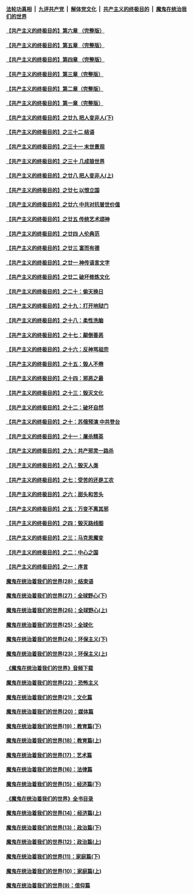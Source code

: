 ####  [法轮功真相](../../../../basic/blob/master/README.md?t=09301352) &nbsp;|&nbsp; [九评共产党](../../../../9ping.md/blob/master/README.md?t=09301352) &nbsp;|&nbsp; [解体党文化](../../../../jtdwh.md/blob/master/README.md?t=09301352)  &nbsp;|&nbsp; [共产主义的终极目的](../../../../gczydzjmd.md/blob/master/README.md?t=09301352) &nbsp;|&nbsp; [魔鬼在统治我们的世界](../../../../mgztzwmdsj.md/blob/master/README.md?t=09301352) 

#### [【共产主义的终极目的】第六章 （完整版）](../pages/nsc422/n11428913.md?t=09301352) 

#### [【共产主义的终极目的】第五章 （完整版）](../pages/nsc422/n11428912.md?t=09301352) 

#### [【共产主义的终极目的】第四章 （完整版）](../pages/nsc422/n11428907.md?t=09301352) 

#### [【共产主义的终极目的】第三章（完整版）](../pages/nsc422/n11428848.md?t=09301352) 

#### [【共产主义的终极目的】第二章（完整版）](../pages/nsc422/n11428831.md?t=09301352) 

#### [【共产主义的终极目的】第一章（完整版）](../pages/nsc422/n11417651.md?t=09301352) 

#### [【共产主义的终极目的】之廿九 把人变非人(下)](../pages/nsc422/n11344140.md?t=09301352) 

#### [【共产主义的终极目的】之三十二 结语](../pages/nsc422/n11360535.md?t=09301352) 

#### [【共产主义的终极目的】之三十一 末世景观](../pages/nsc422/n11351129.md?t=09301352) 

#### [【共产主义的终极目的】之三十 几成狼世界](../pages/nsc422/n11348280.md?t=09301352) 

#### [【共产主义的终极目的】之廿八 把人变非人(上)](../pages/nsc422/n11340492.md?t=09301352) 

#### [【共产主义的终极目的】之廿七 以恨立国](../pages/nsc422/n11336944.md?t=09301352) 

#### [【共产主义的终极目的】之廿六 中共对抗普世价值](../pages/nsc422/n11324785.md?t=09301352) 

#### [【共产主义的终极目的】之廿五 传统艺术颂神](../pages/nsc422/n11296396.md?t=09301352) 

#### [【共产主义的终极目的】之廿四 人伦典范](../pages/nsc422/n11296397.md?t=09301352) 

#### [【共产主义的终极目的】之廿三 富而有德](../pages/nsc422/n11283598.md?t=09301352) 

#### [【共产主义的终极目的】之廿一 神传语言文字](../pages/nsc422/n11263265.md?t=09301352) 

#### [【共产主义的终极目的】之廿二 破坏修炼文化](../pages/nsc422/n11245728.md?t=09301352) 

#### [【共产主义的终极目的】之二十：偷天换日](../pages/nsc422/n11238846.md?t=09301352) 

#### [【共产主义的终极目的】之十九：打开地狱门](../pages/nsc422/n11206376.md?t=09301352) 

#### [【共产主义的终极目的】之十八：柔性洗脑](../pages/nsc422/n11199994.md?t=09301352) 

#### [【共产主义的终极目的】之十七：颠倒善恶](../pages/nsc422/n11179782.md?t=09301352) 

#### [【共产主义的终极目的】之十六：反神骂祖宗](../pages/nsc422/n11166798.md?t=09301352) 

#### [【共产主义的终极目的】之十五：毁人不倦](../pages/nsc422/n11166792.md?t=09301352) 

#### [【共产主义的终极目的】之十四：邪恶之最](../pages/nsc422/n11150249.md?t=09301352) 

#### [【共产主义的终极目的】之十三：毁灭文化](../pages/nsc422/n11135227.md?t=09301352) 

#### [【共产主义的终极目的】之十二：破坏自然](../pages/nsc422/n11135214.md?t=09301352) 

#### [【共产主义的终极目的】之十：苏俄预演 中共登台](../pages/nsc422/n11118424.md?t=09301352) 

#### [【共产主义的终极目的】之十一：屠杀精英](../pages/nsc422/n11118442.md?t=09301352) 

#### [【共产主义的终极目的】之九：共产邪灵一路杀](../pages/nsc422/n11114139.md?t=09301352) 

#### [【共产主义的终极目的】之八：毁灭人类](../pages/nsc422/n11108503.md?t=09301352) 

#### [【共产主义的终极目的】之七：受苦的还是工农](../pages/nsc422/n11101809.md?t=09301352) 

#### [【共产主义的终极目的】之六：甜头和苦头](../pages/nsc422/n11096971.md?t=09301352) 

#### [【共产主义的终极目的】之五：万变不离其邪](../pages/nsc422/n11091285.md?t=09301352) 

#### [【共产主义的终极目的】之四：毁灭路线图](../pages/nsc422/n11086284.md?t=09301352) 

#### [【共产主义的终极目的】之三：马克思魔变](../pages/nsc422/n11061941.md?t=09301352) 

#### [【共产主义的终极目的】之二：中心之国](../pages/nsc422/n11047728.md?t=09301352) 

#### [【共产主义的终极目的】之一：序言](../pages/nsc422/n11086077.md?t=09301352) 

#### [魔鬼在统治着我们的世界(28)：结束语](../pages/nsc422/n10936246.md?t=09301352) 

#### [魔鬼在统治着我们的世界(27)：全球野心(下)](../pages/nsc422/n10928319.md?t=09301352) 

#### [魔鬼在统治着我们的世界(26)：全球野心(上)](../pages/nsc422/n10900318.md?t=09301352) 

#### [魔鬼在统治着我们的世界(25)：全球化](../pages/nsc422/n10788205.md?t=09301352) 

#### [魔鬼在统治着我们的世界(24)：环保主义(下)](../pages/nsc422/n10695307.md?t=09301352) 

#### [魔鬼在统治着我们的世界(23)：环保主义(上)](../pages/nsc422/n10688613.md?t=09301352) 

#### [《魔鬼在统治着我们的世界》音频下载](../pages/nsc422/n10635553.md?t=09301352) 

#### [魔鬼在统治着我们的世界(22)：恐怖主义](../pages/nsc422/n10614727.md?t=09301352) 

#### [魔鬼在统治着我们的世界(21)：文化篇](../pages/nsc422/n10597706.md?t=09301352) 

#### [魔鬼在统治着我们的世界(20)：媒体篇](../pages/nsc422/n10586579.md?t=09301352) 

#### [魔鬼在统治着我们的世界(19)：教育篇(下)](../pages/nsc422/n10564808.md?t=09301352) 

#### [魔鬼在统治着我们的世界(18)：教育篇(上)](../pages/nsc422/n10526970.md?t=09301352) 

#### [魔鬼在统治着我们的世界(17)：艺术篇](../pages/nsc422/n10499093.md?t=09301352) 

#### [魔鬼在统治着我们的世界(16)：法律篇](../pages/nsc422/n10485969.md?t=09301352) 

#### [魔鬼在统治着我们的世界(15)：经济篇(下)](../pages/nsc422/n10469975.md?t=09301352) 

#### [《魔鬼在统治着我们的世界》全书目录](../pages/nsc422/n10464261.md?t=09301352) 

#### [魔鬼在统治着我们的世界(14)：经济篇(上)](../pages/nsc422/n10457370.md?t=09301352) 

#### [魔鬼在统治着我们的世界(13)：政治篇(下)](../pages/nsc422/n10448270.md?t=09301352) 

#### [魔鬼在统治着我们的世界(12)：政治篇(上)](../pages/nsc422/n10444576.md?t=09301352) 

#### [魔鬼在统治着我们的世界(11)：家庭篇(下)](../pages/nsc422/n10440961.md?t=09301352) 

#### [魔鬼在统治着我们的世界(10)：家庭篇(上)](../pages/nsc422/n10435448.md?t=09301352) 

#### [魔鬼在统治着我们的世界(9)：信仰篇](../pages/nsc422/n10432159.md?t=09301352) 

